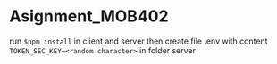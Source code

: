 # Asignment_MOB402
run `$npm install` in client and server then create file .env with content `TOKEN_SEC_KEY=<random character>` in folder server
